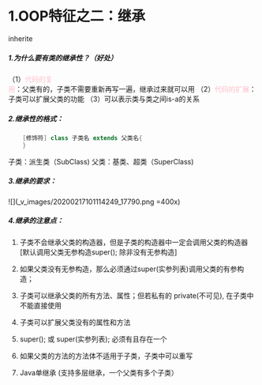 # 1.OOP特征之二：继承
inherite
##### 1.为什么要有类的继承性？（好处）
（1）<font color=pink>代码的复用</font>：父类有的，子类不需要重新再写一遍，继承过来就可以用
（2）<font color=pink>代码的扩展</font>：子类可以扩展父类的功能
（3）可以表示类与类之间is-a的关系

##### 2.继承性的格式：
```java
	[修饰符] class 子类名 extends 父类名{
	}
```
子类：派生类（SubClass)
父类：基类、超类（SuperClass)

##### 3.继承的要求：
![](_v_images/20200217101114249_17790.png =400x)


##### 4.继承的注意点：
1. 子类不会继承父类的构造器，但是子类的构造器中一定会调用父类的构造器[默认调用父类无参构造super(); 除非没有无参构造]

2. 如果父类没有无参构造，那么必须通过super(实参列表)调用父类的有参构造；

3. 子类可以继承父类的所有方法、属性；但若私有的 private(不可见), 在子类中不能直接使用  

4. 子类可以扩展父类没有的属性和方法

5. super();  或  super(实参列表);  必须有且存在一个

6. 如果父类的方法的方法体不适用于子类，子类中可以重写

7. Java单继承 (支持多层继承，一个父类有多个子类）